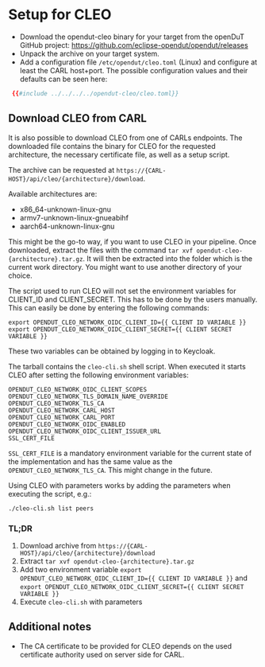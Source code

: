 # Setup for CLEO

- Download the opendut-cleo binary for your target from the openDuT GitHub project: https://github.com/eclipse-opendut/opendut/releases
- Unpack the archive on your target system.
- Add a configuration file
`/etc/opendut/cleo.toml` (Linux)
and configure at least the CARL host+port.
The possible configuration values and their defaults can be seen here:  
```toml
 {{#include ../../../../opendut-cleo/cleo.toml}}
```

## Download CLEO from CARL
It is also possible to download CLEO from one of CARLs endpoints. The downloaded file contains the binary for CLEO for the requested architecture,
the necessary certificate file, as well as a setup script.

The archive can be requested at `https://{CARL-HOST}/api/cleo/{architecture}/download`.

Available architectures are:
- x86_64-unknown-linux-gnu
- armv7-unknown-linux-gnueabihf
- aarch64-unknown-linux-gnu

This might be the go-to way, if you want to use CLEO in your pipeline. 
Once downloaded, extract the files with the command `tar xvf opendut-cleo-{architecture}.tar.gz`. It will then be extracted into
the folder which is the current work directory. You might want to use another directory of your choice.

The script used to run CLEO will not set the environment variables for CLIENT_ID and CLIENT_SECRET. This has to be done by the users manually.
This can easily be done by entering the following commands:
````
export OPENDUT_CLEO_NETWORK_OIDC_CLIENT_ID={{ CLIENT ID VARIABLE }} 
export OPENDUT_CLEO_NETWORK_OIDC_CLIENT_SECRET={{ CLIENT SECRET VARIABLE }} 
````
These two variables can be obtained by logging in to Keycloak.

The tarball contains the `cleo-cli.sh` shell script. When executed it starts CLEO after setting the
following environment variables:
````
OPENDUT_CLEO_NETWORK_OIDC_CLIENT_SCOPES
OPENDUT_CLEO_NETWORK_TLS_DOMAIN_NAME_OVERRIDE
OPENDUT_CLEO_NETWORK_TLS_CA
OPENDUT_CLEO_NETWORK_CARL_HOST
OPENDUT_CLEO_NETWORK_CARL_PORT
OPENDUT_CLEO_NETWORK_OIDC_ENABLED
OPENDUT_CLEO_NETWORK_OIDC_CLIENT_ISSUER_URL
SSL_CERT_FILE
````

`SSL_CERT_FILE` is a mandatory environment variable for the current state of the implementation and has the same value as the 
`OPENDUT_CLEO_NETWORK_TLS_CA`. This might change in the future. 

Using CLEO with parameters works by adding the parameters when executing the script, e.g.:
````
./cleo-cli.sh list peers
````

### TL;DR
1. Download archive from `https://{CARL-HOST}/api/cleo/{architecture}/download`
2. Extract `tar xvf opendut-cleo-{architecture}.tar.gz`
3. Add two environment variable `export OPENDUT_CLEO_NETWORK_OIDC_CLIENT_ID={{ CLIENT ID VARIABLE }}` and `export OPENDUT_CLEO_NETWORK_OIDC_CLIENT_SECRET={{ CLIENT SECRET VARIABLE }}`
4. Execute `cleo-cli.sh` with parameters

## Additional notes
- The CA certificate to be provided for CLEO depends on the used certificate authority used on server side for CARL.
